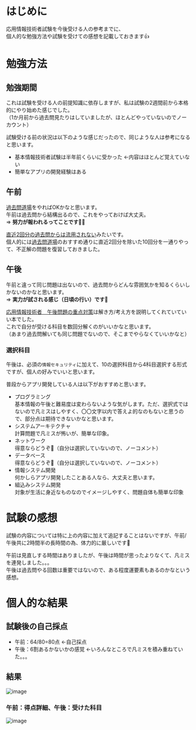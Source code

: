 # はじめに

応用情報技術者試験を今後受ける人の参考までに、  
個人的な勉強方法や試験を受けての感想を記載しておきます👍  

# 勉強方法

## 勉強期間

これは試験を受ける人の前提知識に依存しますが、私は試験の2週間前から本格的にやり始めた感じでした。  
（1か月前から過去問見たりはしていましたが、ほとんどやっていないのでノーカウント）  

試験受ける前の状況は以下のような感じだったので、同じような人は参考になると思います。  

- 基本情報技術者試験は半年前くらいに受かった ←内容はほとんど覚えていない  
- 簡単なアプリの開発経験はある  

## 午前

[過去問道場](https://www.ap-siken.com/apkakomon.php)をやればOKかなと思います。  
午前は過去問から結構出るので、これをやっておけば大丈夫。  
⇒ **努力が報われるってことです👊😁**  

[直近2回分の過去問からは流用されない](https://www.ap-siken.com/aptoukei.html)みたいです。  
個人的には[過去問道場](https://www.ap-siken.com/apkakomon.php)のおすすめ通りに直近2回分を除いた10回分を一通りやって、不正解の問題を復習しておきました。  

## 午後

午前と違って同じ問題は出ないので、過去問からどんな雰囲気かを知るくらいしかないのかなと思います。  
⇒ **実力が試される感じ（日頃の行い）です😤**  

[応用情報技術者　午後問題の重点対策](https://amzn.asia/d/9JNuHXk)は解き方/考え方を説明してくれていていい本でした。  
これで自分が受ける科目を数回分解くのがいいかなと思います。  
（あまり過去問解いても同じ問題でないので、そこまでやらなくていいかなと）  

### 選択科目

午後は、必須の`情報セキュリティ`に加えて、10の選択科目から4科目選択する形式ですが、個人の好みでいいと思います。  

普段からアプリ開発している人は以下がおすすめと思います。  

- プログラミング  
  基本情報の午後と難易度は変わらないような気がします。ただ、選択式ではないので凡ミスはしやすく、〇〇文字以内で答えよ的なのもないと思うので、部分点は期待できないかなと思います。  
- システムアーキテクチャ  
  計算問題で凡ミスが怖いが、簡単な印象。  
- ネットワーク  
  得意ならどうぞ👋（自分は選択していないので、ノーコメント）  
- データベース  
  得意ならどうぞ👋（自分は選択していないので、ノーコメント）  
- 情報システム開発  
  何かしらアプリ開発したことある人なら、大丈夫と思います。  
- 組込みシステム開発  
  対象が生活に身近なものなのでイメージしやすく、問題自体も簡単な印象  

# 試験の感想

試験の内容については特に上の内容に加えて追記することはないですが、午前/午後共に2時間半の長時間の為、体力的に厳しいです🤮  

午前は見直しする時間はありましたが、午後は時間が思ったよりなくて、凡ミスを連発しました。。。  
午後は過去問やる回数は重要ではないので、ある程度運要素もあるのかなという感想。  

# 個人的な結果

## 試験後の自己採点

- 午前：64/80=80点 ←自己採点  
- 午後：6割あるかないかの感覚 ←いろんなところで凡ミスを積み重ねていた。。。  

## 結果

![image](https://github.com/user-attachments/assets/f8521548-977c-48e6-8465-e00269ec8487)

### 午前：得点詳細、午後：受けた科目

![image](https://github.com/user-attachments/assets/2ff84451-8bbd-4e05-895d-0a8f434e7b88)

